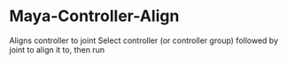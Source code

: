 # Maya-Controller-Align

Aligns controller to joint
Select controller (or controller group) followed by joint to align it to, then run
